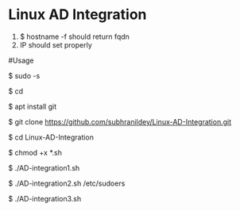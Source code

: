 # Linux AD Integration

1. $ hostname -f should return fqdn
2. IP should set properly

#Usage

$ sudo -s

$ cd

$ apt install git

$ git clone https://github.com/subhranildey/Linux-AD-Integration.git

$ cd Linux-AD-Integration

$ chmod +x *.sh

$ ./AD-integration1.sh

$ ./AD-integration2.sh /etc/sudoers

$ ./AD-integration3.sh
